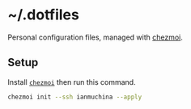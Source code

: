# ~/.dotfiles

Personal configuration files, managed with [chezmoi](https://www.chezmoi.io/).

## Setup

Install [`chezmoi`](https://www.chezmoi.io/docs/install/) then run this command.

```sh
chezmoi init --ssh ianmuchina --apply 
```
